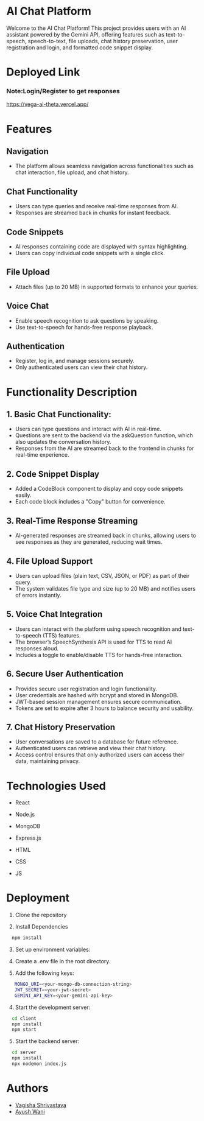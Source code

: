
# AI Chat Platform
Welcome to the AI Chat Platform! This project provides users with an AI assistant powered by the Gemini API, offering features such as text-to-speech, speech-to-text, file uploads, chat history preservation, user registration and login, and formatted code snippet display.


# Deployed Link
### Note:Login/Register to get responses
https://vega-ai-theta.vercel.app/






# Features

##  Navigation
* The platform allows seamless navigation across functionalities such as chat interaction, file upload, and chat history.
## Chat Functionality
* Users can type queries and receive real-time responses from AI.
* Responses are streamed back in chunks for instant feedback.
## Code Snippets
* AI responses containing code are displayed with syntax highlighting.
* Users can copy individual code snippets with a single click.
## File Upload
* Attach files (up to 20 MB) in supported formats to enhance your queries.
## Voice Chat
* Enable speech recognition to ask questions by speaking.
* Use text-to-speech for hands-free response playback.
## Authentication
* Register, log in, and manage sessions securely.
* Only authenticated users can view their chat history.
# Functionality Description

## 1. Basic Chat Functionality:

* Users can type questions and interact with AI in real-time.
* Questions are sent to the backend via the askQuestion function, which also updates the conversation history.
* Responses from the AI are streamed back to the frontend in chunks for real-time experience.


## 2. Code Snippet Display
* Added a CodeBlock component to display and copy code snippets easily.
* Each code block includes a "Copy" button for convenience.

## 3. Real-Time Response Streaming
* AI-generated responses are streamed back in chunks, allowing users to see responses as they are generated, reducing wait times.
## 4. File Upload Support
* Users can upload files (plain text, CSV, JSON, or PDF) as part of their query.
* The system validates file type and size (up to 20 MB) and notifies users of errors instantly.

## 5. Voice Chat Integration
* Users can interact with the platform using speech recognition and text-to-speech (TTS) features.
* The browser’s SpeechSynthesis API is used for TTS to read AI responses aloud.
* Includes a toggle to enable/disable TTS for hands-free interaction.

## 6. Secure User Authentication
* Provides secure user registration and login functionality.
* User credentials are hashed with bcrypt and stored in MongoDB.
* JWT-based session management ensures secure communication.
* Tokens are set to expire after 3 hours to balance security and usability.
## 7. Chat History Preservation
* User conversations are saved to a database for future reference.
* Authenticated users can retrieve and view their chat history.
* Access control ensures that only authorized users can access their data, maintaining privacy.

# Technologies Used



 * React

 * Node.js
  * MongoDB
  * Express.js
  * HTML
  * CSS
  * JS 


# Deployment

1. Clone the repository

2. Install Dependencies

```bash
  npm install
```

3. Set up environment variables:

 1. Create a .env file in the root directory.
 2. Add the following keys:
 ```bash 
    MONGO_URI=<your-mongo-db-connection-string>
    JWT_SECRET=<your-jwt-secret>
    GEMINI_API_KEY=<your-gemini-api-key>
```

4. Start the development server:


```bash
  cd client
  npm install
  npm start
```

5. Start the backend server:

```bash
  cd server
  npm install
  npx nodemon index.js
```
# Authors

- [Vagisha Shrivastava](https://github.com/vagisha-11)
- [Ayush Wani](https://github.com/AyushWani11)

